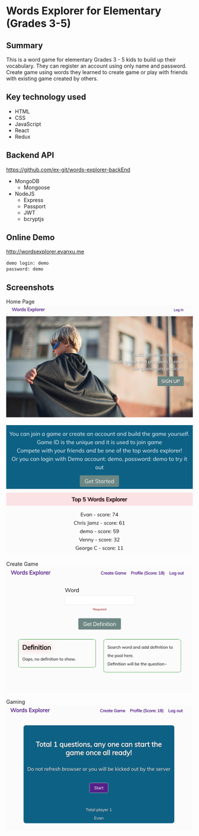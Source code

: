 # Words Explorer for Elementary (Grades 3-5)

## Summary
  This is a word game for elementary Grades 3 - 5 kids to build up their vocabulary. They can register an account using only name and password. Create game using words they learned to create game or play with friends with existing game created by others. 

## Key technology used

  * HTML
  * CSS
  * JavaScript
  * React
  * Redux

## Backend API
 https://github.com/ex-git/words-explorer-backEnd

  * MongoDB
    * Mongoose
  * NodeJS
    * Express
    * Passport
    * JWT
    * bcryptjs

## Online Demo

http://wordsexplorer.evanxu.me

```
demo login: demo
password: demo
```

## Screenshots

Home Page
![home page](/screenshots/main.jpg)

![intro](/screenshots/intro.jpg)

Create Game
![createGame](/screenshots/createGame.jpg)

Gaming
![gaming](/screenshots/gaming.jpg)
